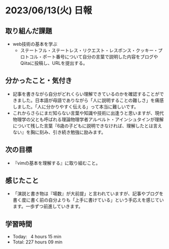 # 2023/06/13(火) 日報
## 取り組んだ課題
- web技術の基本を学ぶ
  - ステートフル・ステートレス・リクエスト・レスポンス・クッキー・プロトコル・ポート番号について自分の言葉で説明した内容をブログやQiitaに投稿し、URLを提出する。

## 分かったこと・気付き
- 記事を書きながら自分がどれくらい理解できているのかを確認することができました。日本語が母語でありながら「人に説明することの難しさ」を痛感しました。「人に分かりやすく伝える」って本当に難しいです。
- これからさらにまだ知らない言葉や知識や技術に出逢うと思いますが、現代物理学の父とも呼ばれる理論物理学者アルベルト・アインシュタインが理解について残した言葉『6歳の子どもに説明できなければ、理解したとは言えない』を胸に刻み、引き続き勉強に励みます。

## 次の目標
- 『vimの基本を理解する』に取り組むこと。

## 感じたこと
- 「演説と書き物は『場数』が大前提」と言われていますが、記事やブログを書く度に書く前の自分よりも「上手に書けている」という手応えを感じています。一歩ずつ前進していきます。

## 学習時間
- Today:&nbsp;&nbsp; 4 hours 15 min
- Total: 227 hours 09 min
